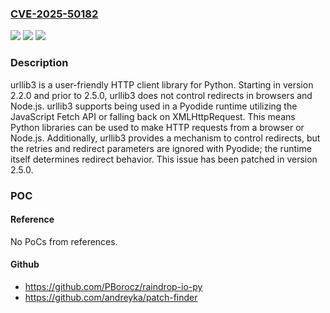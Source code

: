 ### [CVE-2025-50182](https://cve.mitre.org/cgi-bin/cvename.cgi?name=CVE-2025-50182)
![](https://img.shields.io/static/v1?label=Product&message=urllib3&color=blue)
![](https://img.shields.io/static/v1?label=Version&message=%3E%3D%202.2.0%2C%20%3C%202.5.0%20&color=brightgreen)
![](https://img.shields.io/static/v1?label=Vulnerability&message=CWE-601%3A%20URL%20Redirection%20to%20Untrusted%20Site%20('Open%20Redirect')&color=brightgreen)

### Description

urllib3 is a user-friendly HTTP client library for Python. Starting in version 2.2.0 and prior to 2.5.0, urllib3 does not control redirects in browsers and Node.js. urllib3 supports being used in a Pyodide runtime utilizing the JavaScript Fetch API or falling back on XMLHttpRequest. This means Python libraries can be used to make HTTP requests from a browser or Node.js. Additionally, urllib3 provides a mechanism to control redirects, but the retries and redirect parameters are ignored with Pyodide; the runtime itself determines redirect behavior. This issue has been patched in version 2.5.0.

### POC

#### Reference
No PoCs from references.

#### Github
- https://github.com/PBorocz/raindrop-io-py
- https://github.com/andreyka/patch-finder

